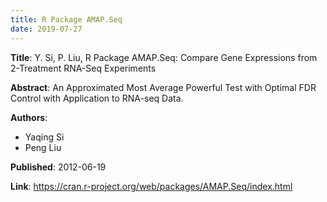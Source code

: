 ```yaml
---
title: R Package AMAP.Seq
date: 2019-07-27
---
```


**Title**: Y. Si, P. Liu, R Package AMAP.Seq: Compare Gene Expressions from 2-Treatment RNA-Seq Experiments


**Abstract**: An Approximated Most Average Powerful Test with Optimal FDR Control with Application to RNA-seq Data.

**Authors**:

  - Yaqing Si
  - Peng Liu

**Published**: 2012-06-19

**Link**: https://cran.r-project.org/web/packages/AMAP.Seq/index.html

